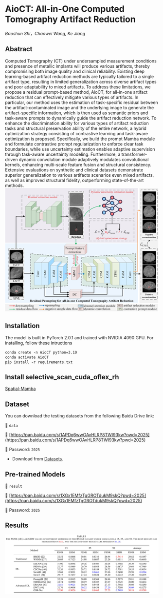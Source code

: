 # AioCT: All-in-One Computed Tomography Artifact Reduction
*Baoshun Shi，Chaowei Wang, Ke Jiang*
## Abatract
Computed Tomography (CT) under undersampled measurement conditions and presence of metallic implants will produce various artifacts, thereby compromising both image quality and clinical reliability. Existing deep learning-based artifact reduction methods are typically tailored to a single artifact type, resulting in limited generalization across diverse artifact types and poor adaptability to mixed artifacts. To address these limitations, we propose a residual prompt-based method, AioCT, for all-in-one artifact reduction that can effectively mitigate various types of artifacts. In particular, our method uses the estimation of task-specific residual between the artifact-contaminated image and the underlying image to generate the artifact-specific information, which is then used as semantic priors and task-aware prompts to dynamically guide the artifact reduction network. To enhance the discrimination ability for various types of artifact reduction tasks and structural preservation ability of the entire network, a hybrid optimization strategy consisting of contrastive learning and task-aware optimization is proposed. Specifically, we build the prompt Mamba module and formulate contrastive prompt regularization to enforce clear task boundaries, while use uncertainty estimation enables adaptive supervision through task-aware uncertainty modeling. Furthermore, a transformer-driven dynamic convolution module adaptively modulates convolutional kernels, enhancing multi-scale feature fusion and structural consistency. Extensive evaluations on synthetic and clinical datasets demonstrate superior generalization to various artifacts scenarios even mixed artifacts, as well as improved structural fidelity, outperforming state-of-the-art methods.
![image name](https://github.com/shibaoshun/AioCT/blob/main/fig/AioCT.jpg)

## Installation
The model is built in PyTorch 2.0.1 and  trained with NVIDIA 4090 GPU.
For installing, follow these intructions
```
conda create -n AioCT python=3.10
conda activate AioCT
pip install -r requirements.txt
```
## Install selective_scan_cuda_oflex_rh
[Spatial-Mamba](https://github.com/EdwardChasel/Spatial-Mamba)

## Dataset
You can download the testing datasets from the following Baidu Drive link:

📁 `data`

🔗 [https://pan.baidu.com/s/1APDq6wwOAvHLRP8TWI93kw?pwd=2025](https://pan.baidu.com/s/1APDq6wwOAvHLRP8TWI93kw?pwd=2025)

🔑 Password: `2025`
+ Download from [Datasets](https://pan.baidu.com/s/1APDq6wwOAvHLRP8TWI93kw?pwd=2025).
## Pre-trained Models  

📁 `result`

🔗 [https://pan.baidu.com/s/1XGx1EMfzTgGROTdukM9skQ?pwd=2025](https://pan.baidu.com/s/1XGx1EMfzTgGROTdukM9skQ?pwd=2025)

🔑 Password: `2025`

## Results

![image-20250512164910204](https://github.com/shibaoshun/DeepGSR/blob/main/figs/fig2.jpg)
